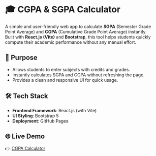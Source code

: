 # 🎓 CGPA & SGPA Calculator  

A simple and user-friendly web app to calculate **SGPA** (Semester Grade Point Average) and **CGPA** (Cumulative Grade Point Average) instantly.  
Built with **React.js (Vite)** and **Bootstrap**, this tool helps students quickly compute their academic performance without any manual effort.  

## 🚀 Purpose  
- Allows students to enter subjects with credits and grades.  
- Instantly calculates SGPA and CGPA without refreshing the page.  
- Provides a clean and responsive UI for quick usage.  

## 🛠️ Tech Stack  
- **Frontend Framework**: React.js (with Vite)  
- **UI Styling**: Bootstrap 5  
- **Deployment**: GitHub Pages  

## 🌐 Live Demo  
👉 [CGPA Calculator](https://guru1316.github.io/cgpa-calculator/)  
